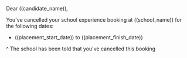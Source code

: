 Dear ((candidate_name)),

You've cancelled your school experience booking at ((school_name)) for the following dates:

* ((placement_start_date)) to ((placement_finish_date))

^ The school has been told that you've cancelled this booking